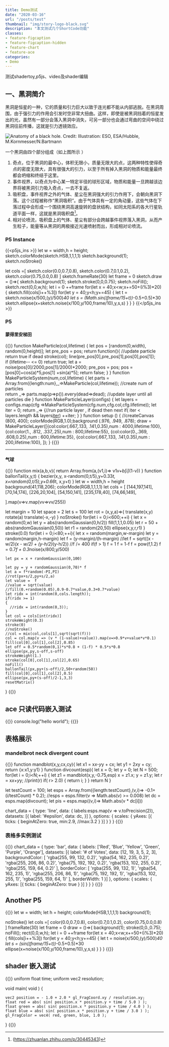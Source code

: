 ```yaml
---
title: Demo测试
date: "2020-03-16"
url: "/posts/test"
thumbnail: "img/story-logo-black.svg"
description: "本文测试几个ShortCode功能"
classes:
- feature-figcaption
- feature-figcaption-hidden
- feature-chart
- feature-ace
categories:
- Demo
---
```

测试shadertoy,p5js、video及shader编辑
<!--more-->

## 一、黑洞简介
  

黑洞是恒星的一种，它的质量和引力巨大以致于连光都不能从内部逃脱。在黑洞周围，由于强引力的作用会引发时空非常大扭曲。这样，即使是被黑洞挡着的恒星发出的光，虽然有一部分会落入黑洞中消失，可另一部分也会通过弯曲的空间中绕过黑洞往前传播，这就是引力透镜效应。

![Anatomy of a black hole. Credit: Illustration: ESO, ESA/Hubble, M.Kornmesser/N.Bartmann](/img/blackhole/intro.jpg)


一个黑洞由四个部分组成（如上图所示 ）
  

1. 奇点，位于黑洞的最中心，体积无限小，质量无限大的点，这两种特性使得奇点的密度无限大，具有很强大的引力，以至于所有掉入黑洞的物质和能量最终都会坍缩和终结于这里。
1. 事件视界，以奇点为中心某一特定半径的球形区域，物质和能量一旦跨越该边界将被黑洞引力吸入奇点，一去不复返。
1. 吸积盘，事件视界之外的气体、星尘在黑洞强大的引力作用下，会朝向黑洞下落。这个过程被称作“黑洞吸积”。由于气体具有一定的角动量，这些气体在下落过程中会形成一个围绕黑洞高速旋转的盘状结构，如同太阳系的各大行星轨道平面一样，这就是黑洞吸积盘[^2]。
1. 相对论喷流，吸积盘上的气体、星尘有部分会跨越事件视界落入黑洞，从而产生粒子，能量等从黑洞的两极接近光速喷射而出，形成相对论喷流。  
[^2]:(https://zhuanlan.zhihu.com/p/30445343)

### P5 Instance
{{<p5js_ins >}}
let w = width,h = height;
sketch.colorMode(sketch.HSB,1,1,1,1)
sketch.background(1);
sketch.noStroke()

let cols =[
  sketch.color(0.0,0.7,0.8),
  sketch.color(0.7,0.1,0.2),
  sketch.color(0.75,0.0,0.8)
  ]
sketch.frameRate(30)
let frame = 0
sketch.draw = ()=>{
  sketch.background(1);
  sketch.stroke(0,0,0.75);
  sketch.noFill();
  sketch.rect(0,0,w,h);
  let i = 0
  ++frame
  for(let x = 40;x<w;x+=50+(i%3)*20)
  {
    sketch.fill(cols[i++%3])
    for(let y = 40;y<h;y+=45)
    {
      let t = sketch.noise(x/500,(y)/500)*40
      let s = (Math.sin((frame/15+t))*-0.5+0.5)*30 
      sketch.ellipse(x+sketch.noise(x/100,y/100,frame/10),y,s,s)
    }
  }
}
{{</p5js_ins >}}

### P5
#### 蒙得里安梯田
{{<p5js >}}
function MakeParticle(col,lifetime)
{
    let pos  = [random(0,width), random(0,height)]; let pre_pos = pos;
    return function(){ //update particle  return true if dead
      stroke(col); line(pre_pos[0],pre_pos[1],pos[0],pos[1]);     
      if (lifetime-- <= 0) return true;
      let a = noise(pos[0]/2000,pos[1]/2000)*2000;
      pre_pos = pos;
      pos = [pos[0]+cos(a)*5,pos[1] +sin(a)*5];
      return false;
    }
}
function MakeParticleSystem(num,col,lifetime)
{
    let parts = Array.from({length:num},_=>MakeParticle(col,lifetime)); //create num of particles   
    return  _=> parts.map(p=>p()).every(dead=>dead); //update layer until all particles die
}
function MakeParticleLayer(configs)
{
  let layers = configs.map(cfg =>MakeParticleSystem(cfg.num,cfg.col,cfg.lifetime));
  let iter = 0;
  return _=> {//run particle layer , if dead then next 
    if( iter < layers.length && layers[iter]()) ++iter;
  }
}
function setup () {
  //createCanvas (800, 400);
  colorMode(RGB,1.0);background (.976, .949, .878);
  draw = MakeParticleLayer([{col:color(.667,.133, .141,0.35),num : 4000,lifetime:100},
      {col:color(1., .812, .337,.25),num : 800,lifetime:55},
      {col:color(0.,.369, .608,0.25),num : 600,lifetime:35},
      {col:color(.667,.133, .141,0.35),num : 200,lifetime:100},
    ]);
}
{{</p5js>}}

---
#### 气球
{{<p5js hideCode=false noSetup=true height=900 code-height=400 >}}
function mix(a,b,v){
return Array.from(a,(v1,i)=> v1*v+b[i]*(1-v))
}
function ballonTail(x,y,t)
{
bezier(x,y,
       x-random(0,t/5),y+0.33*t,
       x+random(0,t/5),y+0.66*t,
       x,y+t)
}
let w = width,h = height
background(41,118,206);
colorMode(RGB,1,1,1,1)
let cols = [
  [144,197,141],  
  [70,14,174],
  [226,20,104], 
  [54,150,141],
  [235,178,40],
  [74,66,149],
  
].map(v=>v.map(vv=>vv/255))

let margin = 10
let space = 2
let s = 100
let rot = (x,y,a)=>{
  translate(x,y)
  rotate(a)
  translate(-x,-y)
}
noStroke()
for(let i = 0;i<600;++i)
{
  let x = random(0,w)
  let y = abs(randomGaussian(0,h/2))
  fill(1,1,1,0.05)
  let r = 50 + abs(randomGaussian(0,50))
  let r1 = random(20,50)
  ellipse(x,y,r,r1)
}
stroke(0.0)
for(let i = 0;i<80;++i){
  let x = random(margin,w-margin)
  let y = random(margin,h-margin)
  let f = (y-margin)/(h-margin)
    //let f = sqrt((x - w/2)*(x - w/2) + (y-h/2)*(y-h/2))
    //f /= 400
    if(f > 1) f = 1
    f = 1-f
    f = pow(f,1.2)
    f = 0.7*f + 0.3*noise(x/800,y/500)
    
    let px = x + randomGaussian(0,100)
    
    let py = y + randomGaussian(0,70)* f
    let a = f*random(-PI,PI)
    //rot(px+s/2,py+s/2,a)
    let value =  f
    //value = sqrt(value)
    //fill(0.+random(0.05),0.9-0.7*value,0.3+0.7*value)
    let ridx = int(random(0,cols.length));
    if(ridx >= 1)
    {
      //ridx = int(random(0,3));
    }
    let col = cols[int(ridx)]
    strokeWeight(0.3)
    stroke(0)
    //noStroke()
    //col = mix(col,cols[1],sqrt(sqrt(f)))
    col = col.map(v => (v * (1-value)+value)).map(v=>0.9*v+value*v*0.1)
    fill(col[0],col[1],col[2],0.85)
    let off = 0.5*random(0,1)*s*0.8 + (1-f) * 0.5*s*0.8
    ellipse(px,py,s-off,s-off)
    strokeWeight(1.)
    stroke(col[0],col[1],col[2],0.65)
    noFill()
    ballonTail(px,py+(s-off)/2,50+random(50))
    fill(col[0],col[1],col[2],0.5)
    ellipse(px,py+(s-off)/2-1,3,3)
    resetMatrix()
} 
{{</p5js >}}

## ace 只读代码嵌入测试
{{<ace height=100 readOnly=true >}}
console.log("hello world");
{{</ace>}}



## 表格展示
### mandelbrot neck divergent count
{{<chart code-height=360 height=300 hideCode=false >}}
function mandblot(x,y,cx,cy){
  let x1 = x*x-y*y + cx;
  let y1 = 2*x*y + cy;
  return {x:x1,y:y1}
}
function divcount(esp){
  let x = 0;
  let y = 0;
  let N = 500;
  for(let i = 0;i<N;++i)
  {
    let z1 = mandblot(x,y,-0.75,esp)
    x = z1.x;
    y = z1.y;
    let r = x*x+y*y;
    //print(r)
    if( r> 2.0)
    {
      return i;
    }
  }
  return N
}


let testCount = 100;
let esps = Array.from({length:testCount},(v,i)=> -0.1+(i/testCount) * 0.2);
//esps = esps.filter(v => Math.abs(v) >= 0.008)
let dc = esps.map(divcount);
let pis = esps.map((v,i)=> Math.abs(v * dc[i]))

chart_data = {
    type: 'line',
    data: {
    	labels:esps.map(v => v.toPrecision(2)),       
        datasets: [{
            label: '#epsilon',
            data: dc,
        }]
    },
    options: {
        scales: {
            yAxes: [{
                ticks: {
                    beginAtZero: true,
                    min:2.9,
                    //max:3.2
                }
            }]
        }
    }
}
{{</chart>}}
### 表格多实例测试
{{<chart code-height=360 height=300 hideCode=true >}}
chart_data =  {
  type: 'bar',
  data: {
      labels: ['Red', 'Blue', 'Yellow', 'Green', 'Purple', 'Orange'],
      datasets: [{
          label: '# of Votes',
          data: [12, 19, 3, 5, 2, 3],
          backgroundColor: [
              'rgba(255, 99, 132, 0.2)',
              'rgba(54, 162, 235, 0.2)',
              'rgba(255, 206, 86, 0.2)',
              'rgba(75, 192, 192, 0.2)',
              'rgba(153, 102, 255, 0.2)',
              'rgba(255, 159, 64, 0.2)'
          ],
          borderColor: [
              'rgba(255, 99, 132, 1)',
              'rgba(54, 162, 235, 1)',
              'rgba(255, 206, 86, 1)',
              'rgba(75, 192, 192, 1)',
              'rgba(153, 102, 255, 1)',
              'rgba(255, 159, 64, 1)'
          ],
          borderWidth: 1
      }]
  },
  options: {
      scales: {
          yAxes: [{
              ticks: {
                  beginAtZero: true
              }
          }]
      }
  }
}
{{</chart>}}
## Another P5
{{<p5js  noSetup=true hideCode=true >}}
let w = width;
let h = height;
colorMode(HSB,1,1,1,1)
background(1);

noStroke()
let cols =[
  color(0.0,0.7,0.8),
  color(0.7,0.1,0.2),
  color(0.75,0.0,0.8)
  ]
frameRate(30)
let frame = 0
draw = ()=>{
  background(1);
  stroke(0,0.,0.75);
  noFill();
  rect(0,0,w,h);
  let i = 0
  ++frame
  for(let x = 40;x<w;x+=50+(i%3)*20)
  {
    fill(cols[i++%3])
    for(let y = 40;y<h;y+=45)
    {
      let t = noise(x/500,(y)/500)*40
      let s = (sin((frame/15+t))*-0.5+0.5)*30 
      ellipse(x+noise(x/100,y/100,frame/10),y,s,s)
    }
  }
}
{{</p5js >}}

## shader 嵌入测试
{{<shader >}}
  uniform float time;
  uniform vec2 resolution;

  void main( void ) {

    vec2 position = - 1.0 + 2.0 * gl_FragCoord.xy / resolution.xy;
    float red = abs( sin( position.x * position.y + time / 5.0 ) );
    float green = abs( sin( position.x * position.y + time / 4.0 ) );
    float blue = abs( sin( position.x * position.y + time / 3.0 ) );
    gl_FragColor = vec4( red, green, blue, 1.0 );

  }
{{</shader >}}


